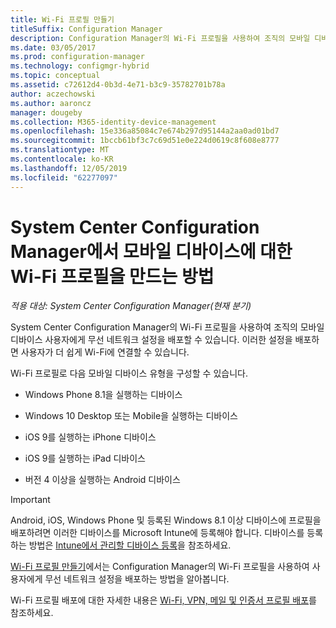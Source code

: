 ```yaml
---
title: Wi-Fi 프로필 만들기
titleSuffix: Configuration Manager
description: Configuration Manager의 Wi-Fi 프로필을 사용하여 조직의 모바일 디바이스 사용자에게 무선 네트워크 설정을 배포하는 방법을 알아봅니다.
ms.date: 03/05/2017
ms.prod: configuration-manager
ms.technology: configmgr-hybrid
ms.topic: conceptual
ms.assetid: c72612d4-0b3d-4e71-b3c9-35782701b78a
author: aczechowski
ms.author: aaroncz
manager: dougeby
ms.collection: M365-identity-device-management
ms.openlocfilehash: 15e336a85084c7e674b297d95144a2aa0ad01bd7
ms.sourcegitcommit: 1bccb61bf3c7c69d51e0e224d0619c8f608e8777
ms.translationtype: MT
ms.contentlocale: ko-KR
ms.lasthandoff: 12/05/2019
ms.locfileid: "62277097"
---
```

# <a name="how-to-create-wi-fi-profiles-for-mobile-devices-in-system-center-configuration-manager"></a>System Center Configuration Manager에서 모바일 디바이스에 대한 Wi-Fi 프로필을 만드는 방법

*적용 대상: System Center Configuration Manager(현재 분기)*

System Center Configuration Manager의 Wi-Fi 프로필을 사용하여 조직의 모바일 디바이스 사용자에게 무선 네트워크 설정을 배포할 수 있습니다. 이러한 설정을 배포하면 사용자가 더 쉽게 Wi-Fi에 연결할 수 있습니다.  

Wi-Fi 프로필로 다음 모바일 디바이스 유형을 구성할 수 있습니다.  

-   Windows Phone 8.1을 실행하는 디바이스  

-   Windows 10 Desktop 또는 Mobile을 실행하는 디바이스  

-   iOS 9를 실행하는 iPhone 디바이스  

-   iOS 9를 실행하는 iPad 디바이스  

-   버전 4 이상을 실행하는 Android 디바이스

> [!IMPORTANT]  
>  Android, iOS, Windows Phone 및 등록된 Windows 8.1 이상 디바이스에 프로필을 배포하려면 이러한 디바이스를 Microsoft Intune에 등록해야 합니다. 디바이스를 등록하는 방법은 [Intune에서 관리할 디바이스 등록](https://docs.microsoft.com/intune/deploy-use/enroll-devices-in-microsoft-intune)을 참조하세요.  

[Wi-Fi 프로필 만들기](../../protect/deploy-use/create-wifi-profiles.md#create-a-wi-fi-profile)에서는 Configuration Manager의 Wi-Fi 프로필을 사용하여 사용자에게 무선 네트워크 설정을 배포하는 방법을 알아봅니다.

Wi-Fi 프로필 배포에 대한 자세한 내용은 [Wi-Fi, VPN, 메일 및 인증서 프로필 배포](../../protect/deploy-use/deploy-wifi-vpn-email-cert-profiles.md)를 참조하세요.
